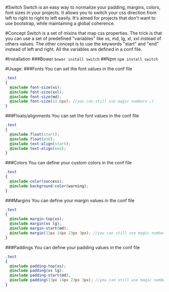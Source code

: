 #Switch
Switch is an easy way to normalize your padding, margins, colors, font sizes in your projects.
It allows you to switch your css direction from left to right to right to left easily.
It's aimed for projects that don't want to use bootstrap, while maintaining a global coherence.

#Concept
Switch is a set of mixins that map css properties. 
The trick is that you can use a set of predefined "variables" like xs, md, lg, xl, xxl instead of others values.
The other concept is to use the keywords "start" and "end" instead of left and right. 
All the variables are defined in a conf file.

#Installation
###Bower
```bower install switch```
##Npm
```npm install switch```

#Usage:
###Fonts
You can set the font values in the conf file
```scss
.test
{
  @include font-size(xs);
  @include font-size(xxl);
  @include font-size(md);
  @include font-size(13.6px); //you can still use magic numbers ;)
}
```

###Floats/alignments
You can set the font values in the conf file
```scss
.test
{
  @include float(start);
  @include float(end);
  @include text-align(start);
  @include text-align(end);
}
```


###Colors
You can define your custom colors in the conf file
```scss
.test
{
  @include color(success);
  @include background-color(warning);
}
```

###Margins
You can define your margin values in the conf file
```scss
.test
{
  @include margin-top(xs);
  @include margin(xs lg);
  @include margin-start(md);
  @include margin(13px 14px 23px 3px); //you can still use magic numbers ;)
}
```

###Paddings
You can define your padding values in the conf file
```scss
.test
{
  @include padding-top(xs);
  @include padding(xs lg);
  @include padding-start(md);
  @include padding(13px 14px 23px 3px); //you can still use magic numbers ;)
}
```
